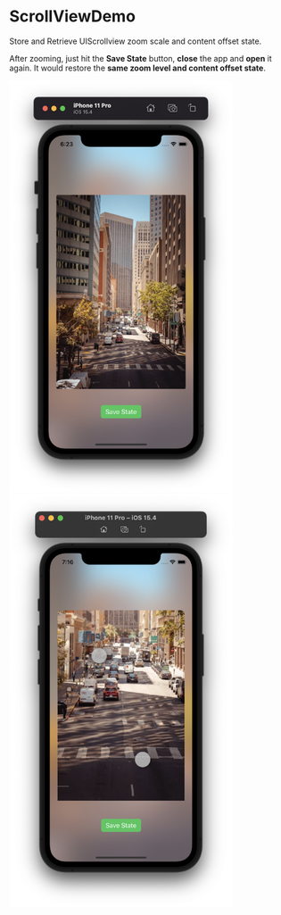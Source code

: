 # ScrollViewDemo
Store and Retrieve UIScrollview zoom scale and content offset state.

After zooming, just hit the **Save State** button, **close** the app and **open** it again. It would restore the **same zoom level and content offset state**.

<img width="400" alt="Demo" src="https://github.com/m-afham/ScrollViewDemo/blob/master/ScrollStateDemo/ScreenShots/Pic1.png"> <img width="400" alt="Demo" src="https://github.com/m-afham/ScrollViewDemo/blob/master/ScrollStateDemo/ScreenShots/Pic2.png">
